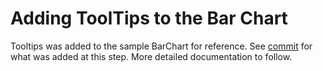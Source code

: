 # Adding ToolTips to the Bar Chart
Tooltips was added to the sample BarChart for reference.
See [commit](https://github.com/Microsoft/PowerBI-visuals-sampleBarChart/commit/981b021612d7b333adffe9f723ab27783c76fb14) for what was added at this step.
More detailed documentation to follow.
